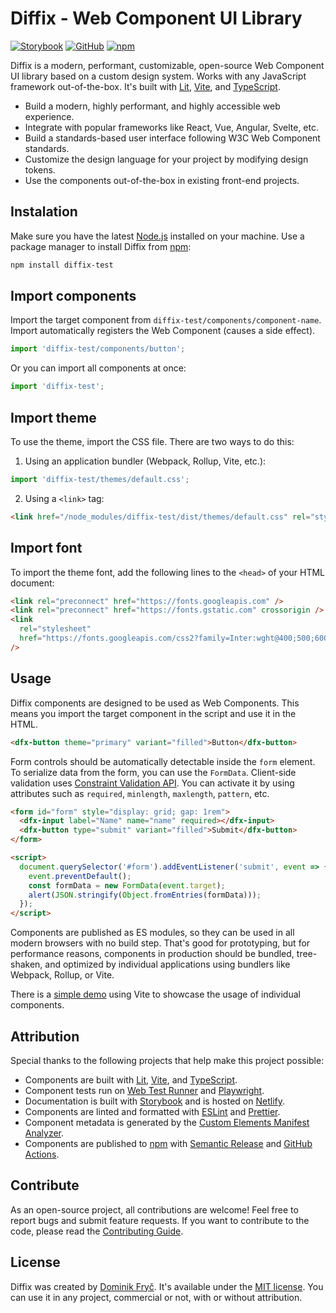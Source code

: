 # Diffix - Web Component UI Library

[![Storybook](https://github.com/dominikfryc/diffix-test/blob/next/docs/assets/storybook-button.svg)](https://www.diffix.dev)
[![GitHub](https://github.com/dominikfryc/diffix-test/blob/next/docs/assets/github-button.svg)](https://github.com/dominikfryc/diffix-test)
[![npm](https://github.com/dominikfryc/diffix-test/blob/next/docs/assets/npm-button.svg)](https://www.npmjs.com/package/diffix-test)

Diffix is a modern, performant, customizable, open-source Web Component UI library based on a custom design system. Works with any JavaScript framework out-of-the-box. It's built with [Lit](https://lit.dev/), [Vite](https://vitejs.dev/), and [TypeScript](https://www.typescriptlang.org/).

- Build a modern, highly performant, and highly accessible web experience.
- Integrate with popular frameworks like React, Vue, Angular, Svelte, etc.
- Build a standards-based user interface following W3C Web Component standards.
- Customize the design language for your project by modifying design tokens.
- Use the components out-of-the-box in existing front-end projects.

## Instalation

Make sure you have the latest [Node.js](https://nodejs.org/) installed on your machine. Use a package manager to install Diffix from [npm](https://www.npmjs.com/package/diffix-test):

```bash
npm install diffix-test
```

## Import components

Import the target component from `diffix-test/components/component-name`. Import automatically registers the Web Component (causes a side effect).

```ts
import 'diffix-test/components/button';
```

Or you can import all components at once:

```ts
import 'diffix-test';
```

## Import theme

To use the theme, import the CSS file. There are two ways to do this:

1. Using an application bundler (Webpack, Rollup, Vite, etc.):

```ts
import 'diffix-test/themes/default.css';
```

2. Using a `<link>` tag:

```html
<link href="/node_modules/diffix-test/dist/themes/default.css" rel="stylesheet" />
```

## Import font

To import the theme font, add the following lines to the `<head>` of your HTML document:

```html
<link rel="preconnect" href="https://fonts.googleapis.com" />
<link rel="preconnect" href="https://fonts.gstatic.com" crossorigin />
<link
  rel="stylesheet"
  href="https://fonts.googleapis.com/css2?family=Inter:wght@400;500;600;700&display=swap"
/>
```

## Usage

Diffix components are designed to be used as Web Components. This means you import the target component in the script and use it in the HTML.

```html
<dfx-button theme="primary" variant="filled">Button</dfx-button>
```

Form controls should be automatically detectable inside the `form` element. To serialize data from the form, you can use the `FormData`. Client-side validation uses [Constraint Validation API](https://developer.mozilla.org/en-US/docs/Web/API/Constraint_validation). You can activate it by using attributes such as `required`, `minlength`, `maxlength`, `pattern`, etc.

```html
<form id="form" style="display: grid; gap: 1rem">
  <dfx-input label="Name" name="name" required></dfx-input>
  <dfx-button type="submit" variant="filled">Submit</dfx-button>
</form>

<script>
  document.querySelector('#form').addEventListener('submit', event => {
    event.preventDefault();
    const formData = new FormData(event.target);
    alert(JSON.stringify(Object.fromEntries(formData)));
  });
</script>
```

Components are published as ES modules, so they can be used in all modern browsers with no build step. That's good for prototyping, but for performance reasons, components in production should be bundled, tree-shaken, and optimized by individual applications using bundlers like Webpack, Rollup, or Vite.

There is a [simple demo](https://github.com/dominikfryc/diffix-test/blob/next/demo/) using Vite to showcase the usage of individual components.

## Attribution

Special thanks to the following projects that help make this project possible:

- Components are built with [Lit](https://lit.dev/), [Vite](https://vitejs.dev/), and [TypeScript](https://www.typescriptlang.org/).
- Component tests run on [Web Test Runner](https://modern-web.dev/docs/test-runner/overview/) and [Playwright](https://playwright.dev/).
- Documentation is built with [Storybook](https://storybook.js.org/) and is hosted on [Netlify](https://www.netlify.com/).
- Components are linted and formatted with [ESLint](https://eslint.org/) and [Prettier](https://prettier.io/).
- Component metadata is generated by the [Custom Elements Manifest Analyzer](https://custom-elements-manifest.open-wc.org/).
- Components are published to [npm](https://www.npmjs.com/) with [Semantic Release](https://semantic-release.gitbook.io/semantic-release/) and [GitHub Actions](https://github.com/features/actions).

## Contribute

As an open-source project, all contributions are welcome! Feel free to report bugs and submit feature requests. If you want to contribute to the code, please read the [Contributing Guide](https://github.com/dominikfryc/diffix-test/blob/next/CONTRIBUTING.md).

## License

Diffix was created by [Dominik Fryč](https://github.com/dominikfryc). It's available under the [MIT license](https://github.com/dominikfryc/diffix-test/blob/next/LICENSE.md). You can use it in any project, commercial or not, with or without attribution.
